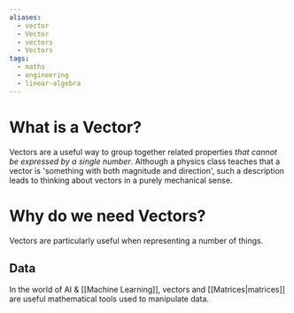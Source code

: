 ```yaml
---
aliases:
  - vector
  - Vector
  - vectors
  - Vectors
tags:
  - maths
  - engineering
  - linear-algebra
---
```

# What is a Vector?
Vectors are a useful way to group together related properties *that cannot be expressed by a single number*. Although a physics class teaches that a vector is 'something with both magnitude and direction', such a description leads to thinking about vectors in a purely mechanical sense. 

# Why do we need Vectors?
Vectors are particularly useful when representing a number of things. 
## Data
In the world of AI & [[Machine Learning]], vectors and [[Matrices|matrices]] are useful mathematical tools used to manipulate data. 